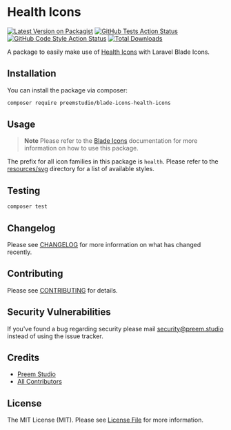# Health Icons

[![Latest Version on Packagist](https://img.shields.io/packagist/v/preemstudio/blade-icons-health-icons.svg?style=flat-square)](https://packagist.org/packages/preemstudio/blade-icons-health-icons)
[![GitHub Tests Action Status](https://img.shields.io/github/actions/workflow/status/preemstudio/blade-icons-health-icons/run-tests.yml?branch=main&label=tests&style=flat-square)](https://github.com/PreemStudio/blade-icons-health-icons/actions?query=workflow%3Arun-tests+branch%3Amain)
[![GitHub Code Style Action Status](https://img.shields.io/github/actions/workflow/status/preemstudio/blade-icons-health-icons/fix-php-code-style-issues.yml?branch=main&label=code%20style&style=flat-square)](https://github.com/PreemStudio/blade-icons-health-icons/actions?query=workflow%3A"Fix+PHP+code+style+issues"+branch%3Amain)
[![Total Downloads](https://img.shields.io/packagist/dt/preemstudio/blade-icons-health-icons.svg?style=flat-square)](https://packagist.org/packages/preemstudio/blade-icons-health-icons)

A package to easily make use of [Health Icons](https://github.com/resolvetosavelives/healthicons) with Laravel Blade Icons.

## Installation

You can install the package via composer:

```bash
composer require preemstudio/blade-icons-health-icons
```

## Usage

> **Note**
> Please refer to the [Blade Icons](https://github.com/PreemStudio/blade-icons) documentation for more information on how to use this package.

The prefix for all icon families in this package is `health`. Please refer to the [resources/svg](/resources/svg) directory for a list of available styles.

## Testing

```bash
composer test
```

## Changelog

Please see [CHANGELOG](CHANGELOG.md) for more information on what has changed recently.

## Contributing

Please see [CONTRIBUTING](CONTRIBUTING.md) for details.

## Security Vulnerabilities

If you've found a bug regarding security please mail [security@preem.studio](mailto:security@preem.studio) instead of using the issue tracker.

## Credits

- [Preem Studio](https://github.com/PreemStudio)
- [All Contributors](../../contributors)

## License

The MIT License (MIT). Please see [License File](LICENSE.md) for more information.

